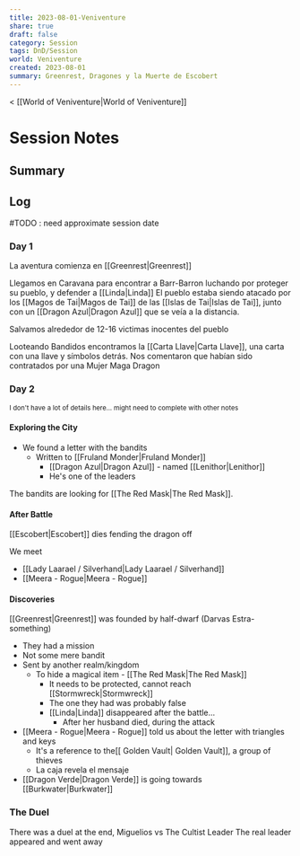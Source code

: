 ```yaml
---
title: 2023-08-01-Veniventure
share: true
draft: false
category: Session
tags: DnD/Session
world: Veniventure
created: 2023-08-01
summary: Greenrest, Dragones y la Muerte de Escobert
---
```

< [[World of Veniventure|World of Veniventure]]
# Session Notes

## Summary

## Log

#TODO : need approximate session date
### Day 1

La aventura comienza en [[Greenrest|Greenrest]]

Llegamos en Caravana para encontrar a Barr-Barron luchando por proteger su pueblo, y defender a [[Linda|Linda]]
El pueblo estaba siendo atacado por los [[Magos de Tai|Magos de Tai]] de las [[Islas de Tai|Islas de Tai]], junto con un [[Dragon Azul|Dragon Azul]] que se veía a la distancia.

Salvamos alrededor de 12-16 victimas inocentes del pueblo

Looteando Bandidos encontramos la [[Carta Llave|Carta Llave]], una carta con una llave y símbolos detrás.
Nos comentaron que habían sido contratados por una Mujer Maga Dragon

### Day 2
<small>I don't have a lot of details here... might need to complete with other notes</small>

#### Exploring the City

- We found a letter with the bandits
	- Written to [[Fruland Monder|Fruland Monder]]
		- [[Dragon Azul|Dragon Azul]] - named [[Lenithor|Lenithor]]
		- He's one of the leaders

The bandits are looking for [[The Red Mask|The Red Mask]]. 

#### After Battle

[[Escobert|Escobert]] dies fending the dragon off

We meet
- [[Lady Laarael / Silverhand|Lady Laarael / Silverhand]]
- [[Meera - Rogue|Meera - Rogue]]

#### Discoveries 

[[Greenrest|Greenrest]] was founded by half-dwarf (Darvas Estra-something)
 - They had a mission
 - Not some mere bandit
 - Sent by another realm/kingdom
	 - To hide a magical item - [[The Red Mask|The Red Mask]]
		 - It needs to be protected, cannot reach [[Stormwreck|Stormwreck]]
		 - The one they had was probably false
		 - [[Linda|Linda]] disappeared after the battle...
			 - After her husband died, during the attack
-  [[Meera - Rogue|Meera - Rogue]] told us about the letter with triangles and keys
	- It's a reference to the[[ Golden Vault| Golden Vault]], a group of thieves 
	- La caja revela el mensaje
- [[Dragon Verde|Dragon Verde]] is going towards [[Burkwater|Burkwater]]

### The Duel

There was a duel at the end, Miguelios vs The Cultist Leader
The real leader appeared and went away